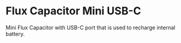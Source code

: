 # Flux Capacitor Mini USB-C
Mini Flux Capacitor with USB-C port that is used to recharge internal battery.
